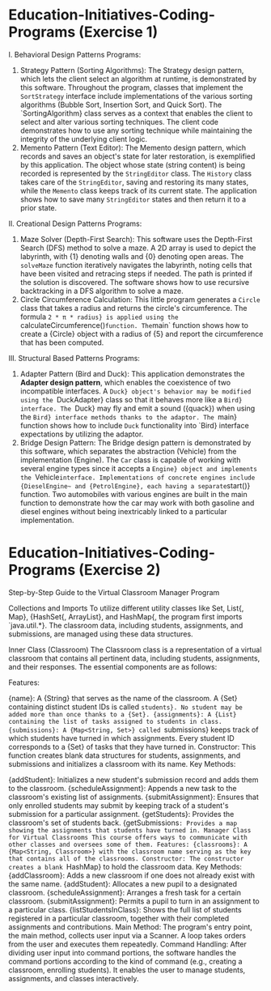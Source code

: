 # Education-Initiatives-Coding-Programs (Exercise 1)

I. Behavioral Design Patterns Programs:
1. Strategy Pattern (Sorting Algorithms): The Strategy design pattern, which lets the client select an algorithm at runtime, is demonstrated by this software. Throughout the program, classes that implement the `SortStrategy` interface include implementations of the various sorting algorithms (Bubble Sort, Insertion Sort, and Quick Sort). The `SortingAlgorithm} class serves as a context that enables the client to select and alter various sorting techniques. The client code demonstrates how to use any sorting technique while maintaining the integrity of the underlying client logic.
2. Memento Pattern (Text Editor): The Memento design pattern, which records and saves an object's state for later restoration, is exemplified by this application. The object whose state (string content) is being recorded is represented by the `StringEditor` class. The `History` class takes care of the `StringEditor`, saving and restoring its many states, while the `Memento` class keeps track of its current state. The application shows how to save many `StringEditor` states and then return it to a prior state.

II. Creational Design Patterns Programs:
1. Maze Solver (Depth-First Search): This software uses the Depth-First Search (DFS) method to solve a maze. A 2D array is used to depict the labyrinth, with {1} denoting walls and {0} denoting open areas. The `solveMaze` function iteratively navigates the labyrinth, noting cells that have been visited and retracing steps if needed. The path is printed if the solution is discovered. The software shows how to use recursive backtracking in a DFS algorithm to solve a maze.
2. Circle Circumference Calculation: This little program generates a `Circle` class that takes a radius and returns the circle's circumference. The formula `2 * π * radius} is applied using the `calculateCircumference()` function. The `main` function shows how to create a {Circle} object with a radius of {5} and report the circumference that has been computed.

III. Structural Based Patterns Programs:
1. Adapter Pattern (Bird and Duck):  This application demonstrates the **Adapter design pattern**, which enables the coexistence of two incompatible interfaces. A `Duck} object's behavior may be modified using the `DuckAdapter} class so that it behaves more like a `Bird} interface. The `Duck} may fly and emit a sound ({quack}) when using the `Bird} interface methods thanks to the adaptor. The `main} function shows how to include `Duck` functionality into `Bird} interface expectations by utilizing the adaptor.
2. Bridge Design Pattern: The Bridge design pattern is demonstrated by this software, which separates the abstraction (Vehicle) from the implementation (Engine). The `Car` class is capable of working with several engine types since it accepts a `Engine} object and implements the `Vehicle` interface. Implementations of concrete engines include {DieselEngine~ and {PetrolEngine}, each having a separate `start()} function. Two automobiles with various engines are built in the main function to demonstrate how the car may work with both gasoline and diesel engines without being inextricably linked to a particular implementation.

   
# Education-Initiatives-Coding-Programs (Exercise 2)

Step-by-Step Guide to the Virtual Classroom Manager Program

Collections and Imports To utilize different utility classes like Set, List{, Map}, {HashSet{, ArrayList}, and HashMap{, the program first imports `java.util.*}. The classroom data, including students, assignments, and submissions, are managed using these data structures.

Inner Class (Classroom) The Classroom class is a representation of a virtual classroom that contains all pertinent data, including students, assignments, and their responses. The essential components are as follows:

Features:

{name}: A {String} that serves as the name of the classroom. A {Set} containing distinct student IDs is called `students}. No student may be added more than once thanks to a {Set}.
{assignments}: A {List} containing the list of tasks assigned to students in class.
{submissions}: A {Map<String, Set>} called `submissions} keeps track of which students have turned in which assignments. Every student ID corresponds to a {Set} of tasks that they have turned in.
Constructor: This function creates blank data structures for students, assignments, and submissions and initializes a classroom with its name. Key Methods:

{addStudent}: Initializes a new student's submission record and adds them to the classroom.
{scheduleAssignment}: Appends a new task to the classroom's existing list of assignments.
{submitAssignment}: Ensures that only enrolled students may submit by keeping track of a student's submission for a particular assignment.
{getStudents}: Provides the classroom's set of students back.
{getSubmissions`: Provides a map showing the assignments that students have turned in.
Manager Class for Virtual Classrooms This course offers ways to communicate with other classes and oversees some of them. Features:
{classrooms}: A {Map<String, Classroom>} with the classroom name serving as the key that contains all of the classrooms. Constructor: The constructor creates a blank `HashMap} to hold the classroom data. Key Methods:
{addClassroom}: Adds a new classroom if one does not already exist with the same name.
{addStudent}: Allocates a new pupil to a designated classroom.
{scheduleAssignment}: Arranges a fresh task for a certain classroom.
{submitAssignment}: Permits a pupil to turn in an assignment to a particular class.
{listStudentsInClass}: Shows the full list of students registered in a particular classroom, together with their completed assignments and contributions.
Main Method: The program's entry point, the main method, collects user input via a Scanner. A loop takes orders from the user and executes them repeatedly. Command Handling: After dividing user input into command portions, the software handles the command portions according to the kind of command (e.g., creating a classroom, enrolling students). It enables the user to manage students, assignments, and classes interactively.
